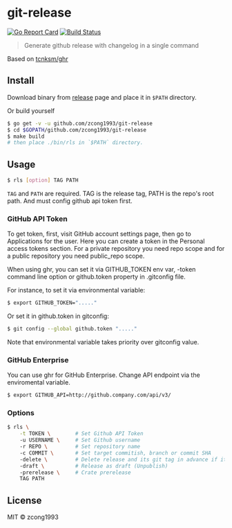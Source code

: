 # git-release

[![Go Report Card](https://goreportcard.com/badge/github.com/zcong1993/git-release)](https://goreportcard.com/report/github.com/zcong1993/git-release)
[![Build Status](https://travis-ci.org/zcong1993/git-release.svg?branch=master)](https://travis-ci.org/zcong1993/git-release)

> Generate github release with changelog in a single command

Based on [tcnksm/ghr](https://github.com/tcnksm/ghr)

## Install
Download binary from [release](https://github.com/zcong1993/git-release/releases) page and place it in `$PATH` directory.

Or build yourself
```bash
$ go get -v -u github.com/zcong1993/git-release
$ cd $GOPATH/github.com/zcong1993/git-release
$ make build
# then place ./bin/rls in `$PATH` directory.
```

## Usage
```bash
$ rls [option] TAG PATH
```
`TAG` and `PATH` are required. TAG is the release tag, PATH is the repo's root path. And must config github api token first.

### GitHub API Token

To get token, first, visit GitHub account settings page, then go to Applications for the user. Here you can create a token in the Personal access tokens section. For a private repository you need repo scope and for a public repository you need public_repo scope.

When using ghr, you can set it via GITHUB_TOKEN env var, -token command line option or github.token property in .gitconfig file.

For instance, to set it via environmental variable:
```bash
$ export GITHUB_TOKEN="....."
```
Or set it in github.token in gitconfig:

```bash
$ git config --global github.token "....."
```
Note that environmental variable takes priority over gitconfig value.

### GitHub Enterprise

You can use ghr for GitHub Enterprise. Change API endpoint via the enviromental variable.
```bash
$ export GITHUB_API=http://github.company.com/api/v3/
```

### Options

```bash
$ rls \
    -t TOKEN \        # Set Github API Token
    -u USERNAME \     # Set Github username
    -r REPO \         # Set repository name
    -c COMMIT \       # Set target commitish, branch or commit SHA
    -delete \         # Delete release and its git tag in advance if it exists
    -draft \          # Release as draft (Unpublish)
    -prerelease \     # Crate prerelease
    TAG PATH
```

## License

MIT &copy; zcong1993
